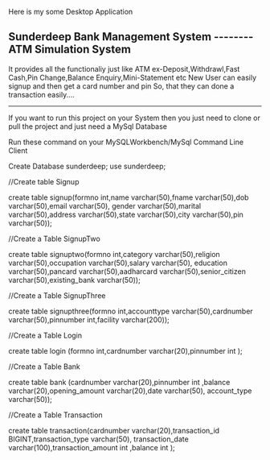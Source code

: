 Here is my some Desktop Application

<h2>Sunderdeep Bank Management System -------- ATM Simulation System</h2>
It provides all the functionaliy just like ATM 
ex-Deposit,Withdrawl,Fast Cash,Pin Change,Balance Enquiry,Mini-Statement etc
New User can easily signup and then get a card number and pin
So, that they can done a transaction easily....

-----------------------------------------------------------------------------------------------------------------------------------------
If you want to run this project on your System then you just need to clone or pull the project 
and just need a MySql Database

Run these command on your MySQLWorkbench/MySql Command Line Client

Create Database sunderdeep;
use sunderdeep;

//Create table Signup

create table signup(formno int,name varchar(50),fname varchar(50),dob  varchar(50),email  varchar(50),
gender varchar(50),marital varchar(50),address varchar(50),state varchar(50),city varchar(50),pin  varchar(50));

//Create a Table SignupTwo

create table signuptwo(formno int,category varchar(50),religion varchar(50),occupation varchar(50),salary varchar(50),
education varchar(50),pancard varchar(50),aadharcard varchar(50),senior_citizen varchar(50),existing_bank varchar(50));


//Create a Table SignupThree

create table signupthree(formno int,accounttype varchar(50),cardnumber varchar(50),pinnumber int,facility varchar(200));


//Create a Table Login

create table login (formno int,cardnumber varchar(20),pinnumber int );


//Create a Table Bank

create table bank (cardnumber varchar(20),pinnumber int ,balance varchar(20),opening_amount varchar(20),date varchar(50),
account_type varchar(50));


//Create a Table Transaction

create table transaction(cardnumber varchar(20),transaction_id BIGINT,transaction_type varchar(50),
transaction_date varchar(100),transaction_amount int ,balance int );






